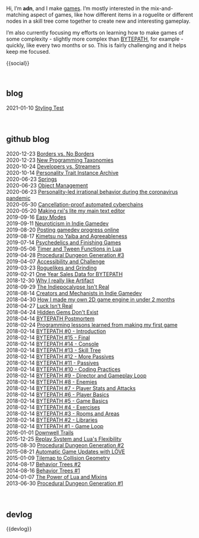 <!--
title: adn's web page
-->

<br>

Hi, I’m **adn**, and I make [games](https://store.steampowered.com/dev/a327ex). I’m mostly interested in the mix-and-matching aspect of games, 
like how different items in a roguelite or different nodes in a skill tree come together to create new and interesting gameplay.

I’m also currently focusing my efforts on learning how to make games of some complexity - slightly more complex than 
[BYTEPATH](https://store.steampowered.com/app/760330/BYTEPATH/), for example - quickly, like every two months or so. 
This is fairly challenging and it helps keep me focused.

{{social}}

<br>

## blog

<div class="post"><span class="post-date">2021-01-10</span> <span class="post-title"><a href='blog/styling-test'>Styling Test</a></span></div>

<br>
<br>

## github blog

<div class="post"><span class="post-date">2020-12-23</span> <span class="post-title"><a href="https://github.com/a327ex/blog/issues/66" target="_blank">Borders vs. No Borders</a></span></div>
<div class="post"><span class="post-date">2020-12-23</span> <span class="post-title"><a href="https://github.com/a327ex/blog/issues/63" target="_blank">New Programming Taxonomies</a></span></div>
<div class="post"><span class="post-date">2020-10-24</span> <span class="post-title"><a href="https://github.com/a327ex/blog/issues/62" target="_blank">Developers vs. Streamers</a></span></div>
<div class="post"><span class="post-date">2020-10-14</span> <span class="post-title"><a href="https://github.com/a327ex/blog/issues/61" target="_blank">Personality Trait Instance Archive</a></span></div>
<div class="post"><span class="post-date">2020-06-23</span> <span class="post-title"><a href="https://github.com/a327ex/blog/issues/60" target="_blank">Springs</a></span></div>
<div class="post"><span class="post-date">2020-06-23</span> <span class="post-title"><a href="https://github.com/a327ex/blog/issues/59" target="_blank">Object Management</a></span></div>
<div class="post"><span class="post-date">2020-06-23</span> <span class="post-title"><a href="https://github.com/a327ex/blog/issues/58" target="_blank">Personality-led irrational behavior during the coronavirus pandemic</a></span></div>
<div class="post"><span class="post-date">2020-05-30</span> <span class="post-title"><a href="https://github.com/a327ex/blog/issues/57" target="_blank">Cancellation-proof automated cyberchains</a></span></div>
<div class="post"><span class="post-date">2020-05-20</span> <span class="post-title"><a href="https://github.com/a327ex/blog/issues/56" target="_blank">Making rxi's lite my main text editor</a></span></div>
<div class="post"><span class="post-date">2019-09-16</span> <span class="post-title"><a href="https://github.com/adnzzzzZ/blog/issues/54" target="_blank">Easy Modes</a></span></div>
<div class="post"><span class="post-date">2019-09-11</span> <span class="post-title"><a href="https://github.com/adnzzzzZ/blog/issues/53" target="_blank">Neuroticism in Indie Gamedev</a></span></div>
<div class="post"><span class="post-date">2019-08-20</span> <span class="post-title"><a href="https://github.com/adnzzzzZ/blog/issues/52" target="_blank">Posting gamedev progress online</a></span></div>
<div class="post"><span class="post-date">2019-08-17</span> <span class="post-title"><a href="https://github.com/adnzzzzZ/blog/issues/50" target="_blank">Kimetsu no Yaiba and Agreeableness</a></span></div>
<div class="post"><span class="post-date">2019-07-14</span> <span class="post-title"><a href="https://github.com/adnzzzzZ/blog/issues/51" target="_blank">Psychedelics and Finishing Games</a></span></div>
<div class="post"><span class="post-date">2019-05-06</span> <span class="post-title"><a href="https://github.com/adnzzzzZ/blog/issues/48" target="_blank">Timer and Tween Functions in Lua</a></span></div>
<div class="post"><span class="post-date">2019-04-28</span> <span class="post-title"><a href="https://github.com/adonaac/blog/issues/47" target="_blank">Procedural Dungeon Generation #3</a></span></div>
<div class="post"><span class="post-date">2019-04-07</span> <span class="post-title"><a href="https://github.com/SSYGEN/blog/issues/46" target="_blank">Accessibility and Challenge</a></span></div>
<div class="post"><span class="post-date">2019-03-23</span> <span class="post-title"><a href="https://github.com/SSYGEN/blog/issues/45" target="_blank">Roguelikes and Grinding</a></span></div>
<div class="post"><span class="post-date">2019-02-21</span> <span class="post-title"><a href="https://github.com/SSYGEN/blog/issues/44" target="_blank">One Year Sales Data for BYTEPATH</a></span></div>
<div class="post"><span class="post-date">2018-12-30</span> <span class="post-title"><a href="https://github.com/SSYGEN/blog/issues/43" target="_blank">Why I really like Artifact</a></span></div>
<div class="post"><span class="post-date">2018-09-29</span> <span class="post-title"><a href="https://github.com/SSYGEN/blog/issues/41" target="_blank">The Indiepocalypse Isn't Real</a></span></div>
<div class="post"><span class="post-date">2018-08-14</span> <span class="post-title"><a href="https://github.com/SSYGEN/blog/issues/40" target="_blank">Creators and Mechanists in Indie Gamedev</a></span></div>
<div class="post"><span class="post-date">2018-04-30</span> <span class="post-title"><a href="https://github.com/adonaac/blog/issues/39" target="_blank">How I made my own 2D game engine in under 2 months</a></span></div>
<div class="post"><span class="post-date">2018-04-27</span> <span class="post-title"><a href="https://github.com/adonaac/blog/issues/38" target="_blank">Luck Isn't Real</a></span></div>
<div class="post"><span class="post-date">2018-04-24</span> <span class="post-title"><a href="https://github.com/adonaac/blog/issues/37" target="_blank">Hidden Gems Don't Exist</a></span></div>
<div class="post"><span class="post-date">2018-04-14</span> <span class="post-title"><a href="https://github.com/adonaac/blog/issues/35" target="_blank">BYTEPATH Postmortem</a></span></div>
<div class="post"><span class="post-date">2018-02-24</span> <span class="post-title"><a href="https://github.com/SSYGEN/blog/issues/31" target="_blank">Programming lessons learned from making my first game</a></span></div>
<div class="post"><span class="post-date">2018-02-14</span> <span class="post-title"><a href="https://github.com/adonaac/blog/issues/30" target="_blank">BYTEPATH #0 - Introduction</a></span></div>
<div class="post"><span class="post-date">2018-02-14</span> <span class="post-title"><a href="https://github.com/adonaac/blog/issues/29" target="_blank">BYTEPATH #15 - Final</a></span></div>
<div class="post"><span class="post-date">2018-02-14</span> <span class="post-title"><a href="https://github.com/adonaac/blog/issues/28" target="_blank">BYTEPATH #14 - Console</a></span></div>
<div class="post"><span class="post-date">2018-02-14</span> <span class="post-title"><a href="https://github.com/adonaac/blog/issues/27" target="_blank">BYTEPATH #13 - Skill Tree</a></span></div>
<div class="post"><span class="post-date">2018-02-14</span> <span class="post-title"><a href="https://github.com/adonaac/blog/issues/26" target="_blank">BYTEPATH #12 - More Passives</a></span></div>
<div class="post"><span class="post-date">2018-02-14</span> <span class="post-title"><a href="https://github.com/adonaac/blog/issues/25" target="_blank">BYTEPATH #11 - Passives</a></span></div>
<div class="post"><span class="post-date">2018-02-14</span> <span class="post-title"><a href="https://github.com/adonaac/blog/issues/24" target="_blank">BYTEPATH #10 - Coding Practices</a></span></div>
<div class="post"><span class="post-date">2018-02-14</span> <span class="post-title"><a href="https://github.com/adonaac/blog/issues/23" target="_blank">BYTEPATH #9 - Director and Gameplay Loop</a></span></div>
<div class="post"><span class="post-date">2018-02-14</span> <span class="post-title"><a href="https://github.com/adonaac/blog/issues/22" target="_blank">BYTEPATH #8 - Enemies</a></span></div>
<div class="post"><span class="post-date">2018-02-14</span> <span class="post-title"><a href="https://github.com/adonaac/blog/issues/21" target="_blank">BYTEPATH #7 - Player Stats and Attacks</a></span></div>
<div class="post"><span class="post-date">2018-02-14</span> <span class="post-title"><a href="https://github.com/adonaac/blog/issues/20" target="_blank">BYTEPATH #6 - Player Basics</a></span></div>
<div class="post"><span class="post-date">2018-02-14</span> <span class="post-title"><a href="https://github.com/adonaac/blog/issues/19" target="_blank">BYTEPATH #5 - Game Basics</a></span></div>
<div class="post"><span class="post-date">2018-02-14</span> <span class="post-title"><a href="https://github.com/adonaac/blog/issues/18" target="_blank">BYTEPATH #4 - Exercises</a></span></div>
<div class="post"><span class="post-date">2018-02-14</span> <span class="post-title"><a href="https://github.com/adonaac/blog/issues/17" target="_blank">BYTEPATH #3 - Rooms and Areas</a></span></div>
<div class="post"><span class="post-date">2018-02-14</span> <span class="post-title"><a href="https://github.com/adonaac/blog/issues/16" target="_blank">BYTEPATH #2 - Libraries</a></span></div>
<div class="post"><span class="post-date">2018-02-14</span> <span class="post-title"><a href="https://github.com/adonaac/blog/issues/15" target="_blank">BYTEPATH #1 - Game Loop</a></span></div>
<div class="post"><span class="post-date">2016-01-01</span> <span class="post-title"><a href="https://github.com/adonaac/blog/issues/9" target="_blank">Downwell Trails</a></span></div>
<div class="post"><span class="post-date">2015-12-25</span> <span class="post-title"><a href="https://github.com/adonaac/blog/issues/8" target="_blank">Replay System and Lua's Flexibility</a></span></div>
<div class="post"><span class="post-date">2015-08-30</span> <span class="post-title"><a href="https://github.com/adonaac/blog/issues/7" target="_blank">Procedural Dungeon Generation #2</a></span></div>
<div class="post"><span class="post-date">2015-08-21</span> <span class="post-title"><a href="https://github.com/adonaac/blog/issues/6" target="_blank">Automatic Game Updates with LÖVE</a></span></div>
<div class="post"><span class="post-date">2015-01-09</span> <span class="post-title"><a href="https://github.com/adonaac/blog/issues/5" target="_blank">Tilemap to Collision Geometry</a></span></div>
<div class="post"><span class="post-date">2014-08-17</span> <span class="post-title"><a href="https://github.com/adonaac/blog/issues/4" target="_blank">Behavior Trees #2</a></span></div>
<div class="post"><span class="post-date">2014-08-16</span> <span class="post-title"><a href="https://github.com/adonaac/blog/issues/3" target="_blank">Behavior Trees #1</a></span></div>
<div class="post"><span class="post-date">2014-01-07</span> <span class="post-title"><a href="https://github.com/adonaac/blog/issues/2" target="_blank">The Power of Lua and Mixins</a></span></div>
<div class="post"><span class="post-date">2013-06-30</span> <span class="post-title"><a href="https://github.com/adonaac/blog/issues/1" target="_blank">Procedural Dungeon Generation #1</a></span></div>

<br>
<br>

## devlog

{{devlog}}
